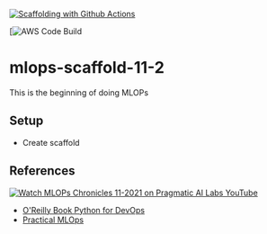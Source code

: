[![Scaffolding with Github Actions](https://github.com/noahgift/mlops-scaffold-11-2/actions/workflows/main.yml/badge.svg)](https://github.com/noahgift/mlops-scaffold-11-2/actions/workflows/main.yml)

[![AWS Code Build](https://codebuild.us-east-1.amazonaws.com/badges?uuid=eyJlbmNyeXB0ZWREYXRhIjoiSzB6aGRDdFdVUFJrbE93cDJrNnAvNWZSSGNVL3VtRWs3c0pRYU5JSndPcFRCUlVIQ0VZV29KZVprdkcrWlV5Q2JjbEVvQmUvWUhPL2VXYUwzOGdnVGFrPSIsIml2UGFyYW1ldGVyU3BlYyI6ImZMMDlhaUdxRjRJQ1JxU1UiLCJtYXRlcmlhbFNldFNlcmlhbCI6MX0%3D&branch=main)


# mlops-scaffold-11-2
This is the beginning of doing MLOPs

## Setup 

* Create scaffold


## References

[![Watch MLOPs Chronicles 11-2021 on Pragmatic AI Labs YouTube](https://img.youtube.com/vi/bzVNoT65EWk/0.jpg)](http://www.youtube.com/watch?v=bzVNoT65EWk "MLOPs Chronicles 11-2021")
* [O'Reilly Book Python for DevOps](https://www.amazon.com/Python-DevOps-Ruthlessly-Effective-Automation-ebook/dp/B082P97LDW)
* [Practical MLOps](https://www.amazon.com/Practical-MLOps-Operationalizing-Machine-Learning-dp-1098103017)
